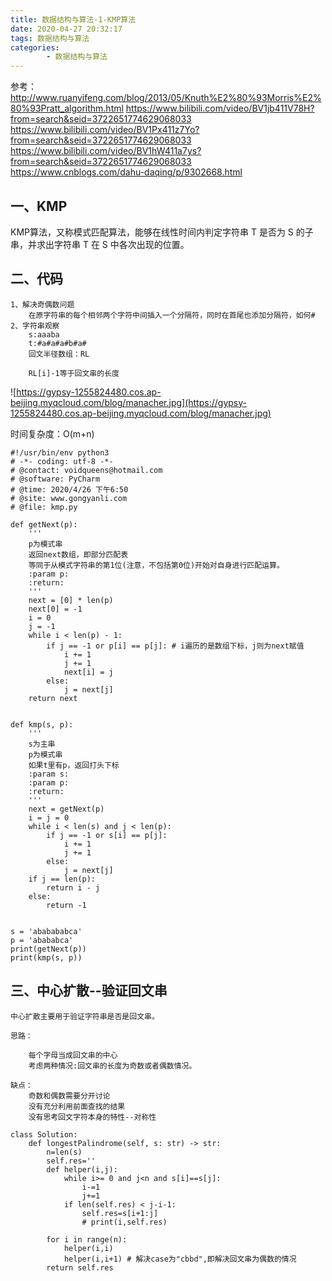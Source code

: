 ```yaml
---
title: 数据结构与算法-1-KMP算法
date: 2020-04-27 20:32:17
tags: 数据结构与算法
categories:
        - 数据结构与算法
---
```

参考：
    http://www.ruanyifeng.com/blog/2013/05/Knuth%E2%80%93Morris%E2%80%93Pratt_algorithm.html
    https://www.bilibili.com/video/BV1jb411V78H?from=search&seid=3722651774629068033
    https://www.bilibili.com/video/BV1Px411z7Yo?from=search&seid=3722651774629068033
    https://www.bilibili.com/video/BV1hW411a7ys?from=search&seid=3722651774629068033
    https://www.cnblogs.com/dahu-daqing/p/9302668.html



## 一、KMP

KMP算法，又称模式匹配算法，能够在线性时间内判定字符串 T 是否为 S 的子串，并求出字符串 T 在 S 中各次出现的位置。

## 二、代码
    1、解决奇偶数问题
        在原字符串的每个相邻两个字符中间插入一个分隔符，同时在首尾也添加分隔符，如何#
    2、字符串观察
        s:aaaba
        t:#a#a#a#b#a#
        回文半径数组：RL

        RL[i]-1等于回文串的长度


![https://gypsy-1255824480.cos.ap-beijing.myqcloud.com/blog/manacher.jpg](https://gypsy-1255824480.cos.ap-beijing.myqcloud.com/blog/manacher.jpg)

时间复杂度：O(m+n)

```
#!/usr/bin/env python3
# -*- coding: utf-8 -*-
# @contact: voidqueens@hotmail.com
# @software: PyCharm
# @time: 2020/4/26 下午6:50
# @site: www.gongyanli.com
# @file: kmp.py

def getNext(p):
    '''
    p为模式串
    返回next数组，即部分匹配表
    等同于从模式字符串的第1位(注意，不包括第0位)开始对自身进行匹配运算。
    :param p:
    :return:
    '''
    next = [0] * len(p)
    next[0] = -1
    i = 0
    j = -1
    while i < len(p) - 1:
        if j == -1 or p[i] == p[j]: # i遍历的是数组下标，j则为next赋值
            i += 1
            j += 1
            next[i] = j
        else:
            j = next[j]
    return next


def kmp(s, p):
    '''
    s为主串
    p为模式串
    如果t里有p，返回打头下标
    :param s:
    :param p:
    :return:
    '''
    next = getNext(p)
    i = j = 0
    while i < len(s) and j < len(p):
        if j == -1 or s[i] == p[j]: 
            i += 1
            j += 1
        else:
            j = next[j]
    if j == len(p):
        return i - j
    else:
        return -1


s = 'ababababca'
p = 'abababca'
print(getNext(p))
print(kmp(s, p))

```

## 三、中心扩散--验证回文串

    中心扩散主要用于验证字符串是否是回文串。

    思路：

        每个字母当成回文串的中心
        考虑两种情况:回文串的长度为奇数或者偶数情况。

    缺点：
        奇数和偶数需要分开讨论
        没有充分利用前面查找的结果
        没有思考回文字符本身的特性--对称性


```
class Solution:
    def longestPalindrome(self, s: str) -> str:
        n=len(s)
        self.res=''
        def helper(i,j):
            while i>= 0 and j<n and s[i]==s[j]:
                i-=1
                j+=1
            if len(self.res) < j-i-1:
                self.res=s[i+1:j]
                # print(i,self.res)
        
        for i in range(n):
            helper(i,i)
            helper(i,i+1) # 解决case为"cbbd",即解决回文串为偶数的情况
        return self.res
```
